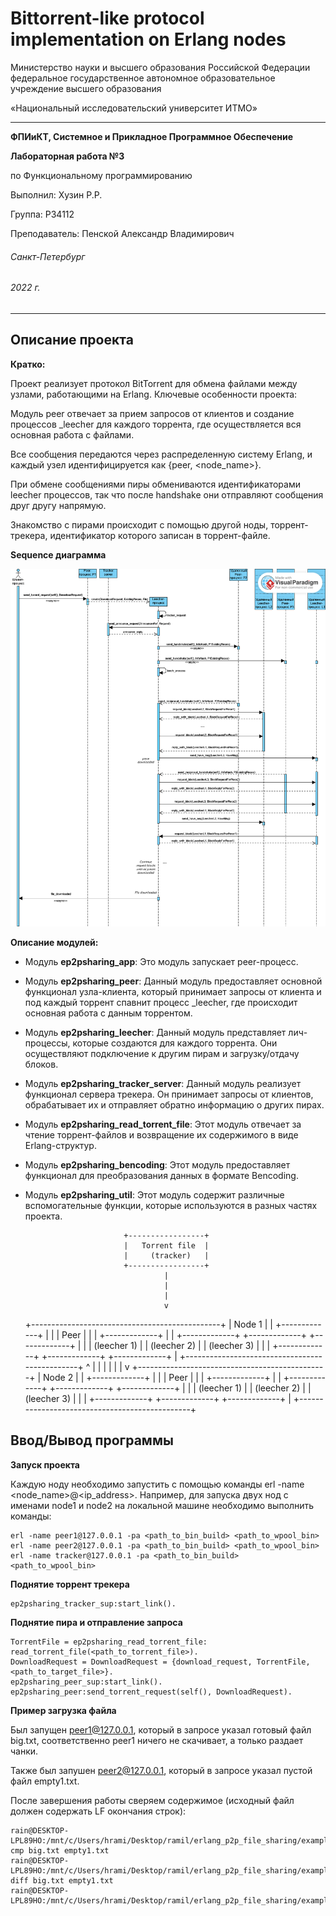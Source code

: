 # Bittorrent-like protocol implementation on Erlang nodes
Министерство науки и высшего образования Российской Федерации федеральное государственное автономное образовательное учреждение высшего образования

«Национальный исследовательский университет ИТМО»

---
__ФПИиКТ, Системное и Прикладное Программное Обеспечение__

__Лабораторная работа №3__

по Функциональному программированию

Выполнил: Хузин Р.Р.

Группа: P34112

Преподаватель: Пенской Александр Владимирович

###### Санкт-Петербург
###### 2022 г.
---

## Описание проекта

__Кратко:__

Проект реализует протокол BitTorrent для обмена файлами между узлами, работающими на Erlang. Ключевые особенности проекта:

Модуль peer отвечает за прием запросов от клиентов и создание процессов _leecher для каждого торрента, где осуществляется вся основная работа с файлами.

Все сообщения передаются через распределенную систему Erlang, и каждый узел идентифицируется как {peer, <node_name>}.

При обмене сообщениями пиры обмениваются идентификаторами leecher процессов, так что после handshake они отправляют сообщения друг другу напрямую.

Знакомство с пирами происходит с помощью другой ноды, торрент-трекера, идентификатор которого записан в торрент-файле.

__Sequence диаграмма__

![Sequence diagram](./pictures/ep2psharing_sequence_diagram.png)

__Описание модулей:__


* Модуль __ep2psharing_app__: Это модуль запускает peer-процесс.

* Модуль __ep2psharing_peer__: Данный модуль предоставляет основной функционал узла-клиента, который принимает запросы от клиента и под каждый торрент спавнит процесс _leecher, где происходит основная работа с данным торрентом.

* Модуль __ep2psharing_leecher__: Данный модуль представляет лич-процессы, которые создаются для каждого торрента. Они осуществляют подключение к другим пирам и загрузку/отдачу блоков.

* Модуль __ep2psharing_tracker_server__: Данный модуль реализует функционал сервера трекера. Он принимает запросы от клиентов, обрабатывает их и отправляет обратно информацию о других пирах.

* Модуль __ep2psharing_read_torrent_file__: Этот модуль отвечает за чтение торрент-файлов и возвращение их содержимого в виде Erlang-структур.

* Модуль __ep2psharing_bencoding__: Этот модуль предоставляет функционал для преобразования данных в формате Bencoding.

* Модуль __ep2psharing_util__: Этот модуль содержит различные вспомогательные функции, которые используются в разных частях проекта.    


                            +-----------------+
                            |   Torrent file  |
                            |     (tracker)   |
                            +-----------------+
                                     |
                                     |
                                     |
                                     v
     +-----------------------------------------------+
     |                   Node 1                      |
     |                 +-------------+               |
     |                 |     Peer    |               |
     |                 +-------------+               |
     | +-------------+ +-------------+ +-------------+ |
     | | (leecher 1) | | (leecher 2) | | (leecher 3) | |
     | +-------------+ +-------------+ +-------------+ |
     +-----------------------------------------------+
                        ^            |
                        |            |
                        |            |
                        |            v
     +-----------------------------------------------+
     |                   Node 2                      |
     |                 +-------------+               |
     |                 |     Peer    |               |
     |                 +-------------+               |
     | +-------------+ +-------------+ +-------------+ |
     | | (leecher 1) | | (leecher 2) | | (leecher 3) | |
     | +-------------+ +-------------+ +-------------+ |
     +-----------------------------------------------+

## Ввод/Вывод программы

__Запуск проекта__

Каждую ноду необходимо запустить с помощью команды erl -name <node_name>@<ip_address>. Например, для запуска двух нод с именами node1 и node2 на локальной машине необходимо выполнить команды:

```
erl -name peer1@127.0.0.1 -pa <path_to_bin_build> <path_to_wpool_bin>
erl -name peer2@127.0.0.1 -pa <path_to_bin_build> <path_to_wpool_bin>
erl -name tracker@127.0.0.1 -pa <path_to_bin_build> <path_to_wpool_bin>
```


__Поднятие торрент трекера__

```
ep2psharing_tracker_sup:start_link().
```

__Поднятие пира и отправление запроса__

```
TorrentFile = ep2psharing_read_torrent_file:
read_torrent_file(<path_to_torrent_file>).
DownloadRequest = DownloadRequest = {download_request, TorrentFile, 
<path_to_target_file>}.
ep2psharing_peer_sup:start_link().
ep2psharing_peer:send_torrent_request(self(), DownloadRequest).
```

__Пример загрузка файла__

Был запущен peer1@127.0.0.1, который в запросе указал готовый файл big.txt, соответственно peer1
ничего не скачивает, а только раздает чанки.

Также был запушен peer2@127.0.0.1, который в запросе указал пустой файл empty1.txt.

После завершения работы сверяем содержимое (исходный файл должен содержать LF
окончания строк):

```
rain@DESKTOP-LPL89HO:/mnt/c/Users/hrami/Desktop/ramil/erlang_p2p_file_sharing/example$ cmp big.txt empty1.txt
rain@DESKTOP-LPL89HO:/mnt/c/Users/hrami/Desktop/ramil/erlang_p2p_file_sharing/example$ diff big.txt empty1.txt
rain@DESKTOP-LPL89HO:/mnt/c/Users/hrami/Desktop/ramil/erlang_p2p_file_sharing/example$ 

```
